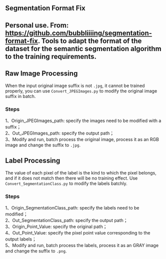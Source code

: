 ## Segmentation Format Fix

Personal use.
From: https://github.com/bubbliiiing/segmentation-format-fix.
Tools to adapt the format of the dataset for the semantic segmentation algorithm to the training requirements.
--

## Raw Image Processing
When the input original image suffix is not `.jpg`, it cannot be trained properly, you can use `Convert_JPEGImages.py` to modify the original image suffix in batch.
### Steps
1、Origin_JPEGImages_path: specify the images need to be modified with a suffix；    
2、Out_JPEGImages_path: specify the output path；    
3、Modify and run, batch process the original image, process it as an RGB image and change the suffix to `.jpg`.   

## Label Processing
The value of each pixel of the label is the kind to which the pixel belongs, and if it does not match then there will be no training effect.
Use `Convert_SegmentationClass.py` to modify the labels batchly.
### Steps
1、Origin_SegmentationClass_path: specify the labels need to be modified；   
2、Out_SegmentationClass_path: specify the output path；   
3、Origin_Point_Value: specify the original path；   
4、Out_Point_Value: specify the pixel point value corresponding to the output labels；   
5、Modify and run, batch process the labels, process it as an GRAY image and change the suffix to `.png`.
